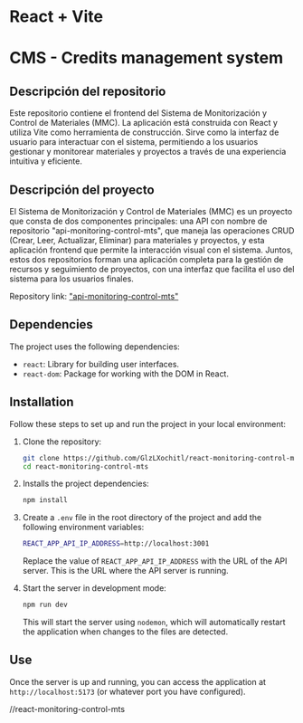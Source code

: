 # React + Vite
# CMS - Credits management system

## Descripción del repositorio

Este repositorio contiene el frontend del Sistema de Monitorización y Control de Materiales (MMC). La aplicación está construida con React y utiliza Vite como herramienta de construcción. Sirve como la interfaz de usuario para interactuar con el sistema, permitiendo a los usuarios gestionar y monitorear materiales y proyectos a través de una experiencia intuitiva y eficiente.

## Descripción del proyecto 

El Sistema de Monitorización y Control de Materiales (MMC) es un proyecto que consta de dos componentes principales: una API con nombre de repositorio "api-monitoring-control-mts", que maneja las operaciones CRUD (Crear, Leer, Actualizar, Eliminar) para materiales y proyectos, y esta aplicación frontend que permite la interacción visual con el sistema. Juntos, estos dos repositorios forman una aplicación completa para la gestión de recursos y seguimiento de proyectos, con una interfaz que facilita el uso del sistema para los usuarios finales.

Repository link: ["api-monitoring-control-mts"](https://github.com/GlzLXochitl/api-monitoring-control-mts.git) 

## Dependencies

The project uses the following dependencies:

- `react`: Library for building user interfaces.
- `react-dom`: Package for working with the DOM in React.

## Installation

Follow these steps to set up and run the project in your local environment:

1. Clone the repository:

   ```sh
   git clone https://github.com/GlzLXochitl/react-monitoring-control-mts.git
   cd react-monitoring-control-mts
   ```

2. Installs the project dependencies:

   ```sh
   npm install
   ```

3. Create a `.env` file in the root directory of the project and add the following environment variables:

   ```sh
   REACT_APP_API_IP_ADDRESS=http://localhost:3001
   ```

   Replace the value of `REACT_APP_API_IP_ADDRESS` with the URL of the API server. This is the URL where the API server is running.


4. Start the server in development mode:

   ```sh
   npm run dev
   ```

   This will start the server using `nodemon`, which will automatically restart the application when changes to the files are detected.

## Use

Once the server is up and running, you can access the application at `http://localhost:5173` (or whatever port you have configured).

//react-monitoring-control-mts